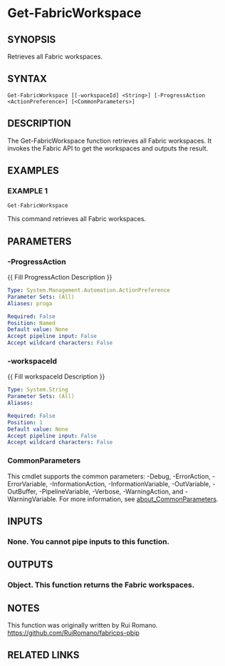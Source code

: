 # Get-FabricWorkspace

## SYNOPSIS
Retrieves all Fabric workspaces.

## SYNTAX

```
Get-FabricWorkspace [[-workspaceId] <String>] [-ProgressAction <ActionPreference>] [<CommonParameters>]
```

## DESCRIPTION
The Get-FabricWorkspace function retrieves all Fabric workspaces.
It invokes the Fabric API to get the workspaces and outputs the result.

## EXAMPLES

### EXAMPLE 1
```
Get-FabricWorkspace
```

This command retrieves all Fabric workspaces.

## PARAMETERS

### -ProgressAction
{{ Fill ProgressAction Description }}

```yaml
Type: System.Management.Automation.ActionPreference
Parameter Sets: (All)
Aliases: proga

Required: False
Position: Named
Default value: None
Accept pipeline input: False
Accept wildcard characters: False
```

### -workspaceId
{{ Fill workspaceId Description }}

```yaml
Type: System.String
Parameter Sets: (All)
Aliases:

Required: False
Position: 1
Default value: None
Accept pipeline input: False
Accept wildcard characters: False
```

### CommonParameters
This cmdlet supports the common parameters: -Debug, -ErrorAction, -ErrorVariable, -InformationAction, -InformationVariable, -OutVariable, -OutBuffer, -PipelineVariable, -Verbose, -WarningAction, and -WarningVariable. For more information, see [about_CommonParameters](http://go.microsoft.com/fwlink/?LinkID=113216).

## INPUTS

### None. You cannot pipe inputs to this function.
## OUTPUTS

### Object. This function returns the Fabric workspaces.
## NOTES
This function was originally written by Rui Romano.
https://github.com/RuiRomano/fabricps-pbip

## RELATED LINKS
